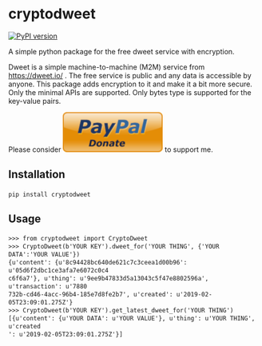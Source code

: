 # cryptodweet
[![PyPI version](https://badge.fury.io/py/cryptodweet.svg)](https://badge.fury.io/py/cryptodweet) 

A simple python package for the free dweet service with encryption.

Dweet is a simple machine-to-machine (M2M) service from https://dweet.io/ .
The free service is public and any data is accessible by anyone.
This package adds encryption to it and make it a bit more secure.
Only the minimal APIs are supported.
Only bytes type is supported for the key-value pairs.

Please consider [![Paypal Donate](https://github.com/jacklinquan/images/blob/master/paypal_donate_button_200x80.png)](https://www.paypal.me/jacklinquan) to support me.

## Installation
`pip install cryptodweet`

## Usage
```
>>> from cryptodweet import CryptoDweet
>>> CryptoDweet(b'YOUR KEY').dweet_for('YOUR THING', {'YOUR DATA':'YOUR VALUE'})
{u'content': {u'8c94428bc640de621c7c3ceea1d00b96': u'05d6f2dbc1ce3afa7e6072c0c4
c6f6a7'}, u'thing': u'9ee9b47833d5a13043c5f47e8802596a', u'transaction': u'7880
732b-cd46-4acc-96b4-185e7d8fe2b7', u'created': u'2019-02-05T23:09:01.275Z'}
>>> CryptoDweet(b'YOUR KEY').get_latest_dweet_for('YOUR THING')
[{u'content': {u'YOUR DATA': u'YOUR VALUE'}, u'thing': u'YOUR THING', u'created
': u'2019-02-05T23:09:01.275Z'}]
```
